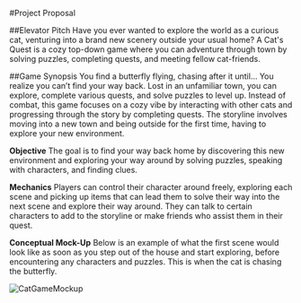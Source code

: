 #Project Proposal

##Elevator Pitch
Have you ever wanted to explore the world as a curious cat, venturing into a brand new scenery outside your usual home? A Cat's Quest is a cozy top-down game where you can adventure through town by solving puzzles, completing quests, and meeting fellow cat-friends.

##Game Synopsis
You find a butterfly flying, chasing after it until… You realize you can’t find your way back. Lost in an unfamiliar town, you can explore, complete various quests, and solve puzzles to level up. Instead of combat, this game focuses on a cozy vibe by interacting with other cats and progressing through the story by completing quests. The storyline involves moving into a new town and being outside for the first time, having to explore your new environment.

**Objective**
The goal is to find your way back home by discovering this new environment and exploring your way around by solving puzzles, speaking with characters, and finding clues.

**Mechanics**
Players can control their character around freely, exploring each scene and picking up items that can lead them to solve their way into the next scene and explore their way around. They can talk to certain characters to add to the storyline or make friends who assist them in their quest. 

**Conceptual Mock-Up**
Below is an example of what the first scene would look like as soon as you step out of the house and start exploring, before encountering any characters and puzzles. This is when the cat is chasing the butterfly. 

![CatGameMockup](https://github.com/user-attachments/assets/e473b996-e45e-4a3d-a611-4ba342c09525)
